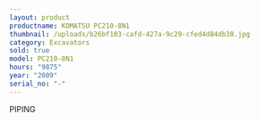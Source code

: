 ```yaml
---
layout: product
productname: KOMATSU PC210-8N1
thumbnail: /uploads/b26bf103-cafd-427a-9c29-cfed4d84db38.jpg
category: Excavators
sold: true
model: PC210-8N1
hours: "9875"
year: "2009"
serial_no: "-"
---
```

P﻿IPING